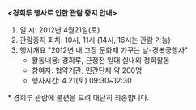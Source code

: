 **<경회루 행사로 인한 관람 중지 안내>**
1. 일 시: 2012년 4월21일(토)
2. 관람중지 회차: 10시, 11시 (14시, 16시는 관람 가능)
3. 행사개요
   "2012년 내 고장 문화재 가꾸는 날-경복궁행사"
   - 활동내용: 경회루, 근정전 일대 실내외 정화활동
   - 참여자: 협약기관, 민간단체 약 200명
   - 행사시간: 4.21(토) 09:30~12:30

\* 경회루 관람에 불편을 드려 대단히 죄송합니다.